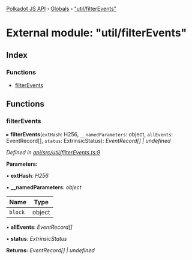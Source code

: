 [Polkadot JS API](../README.md) › [Globals](../globals.md) › ["util/filterEvents"](_util_filterevents_.md)

# External module: "util/filterEvents"

## Index

### Functions

* [filterEvents](_util_filterevents_.md#filterevents)

## Functions

###  filterEvents

▸ **filterEvents**(`extHash`: H256, `__namedParameters`: object, `allEvents`: EventRecord[], `status`: ExtrinsicStatus): *EventRecord[] | undefined*

*Defined in [api/src/util/filterEvents.ts:9](https://github.com/polkadot-js/api/blob/4e756704e/packages/api/src/util/filterEvents.ts#L9)*

**Parameters:**

▪ **extHash**: *H256*

▪ **__namedParameters**: *object*

Name | Type |
------ | ------ |
`block` | object |

▪ **allEvents**: *EventRecord[]*

▪ **status**: *ExtrinsicStatus*

**Returns:** *EventRecord[] | undefined*
